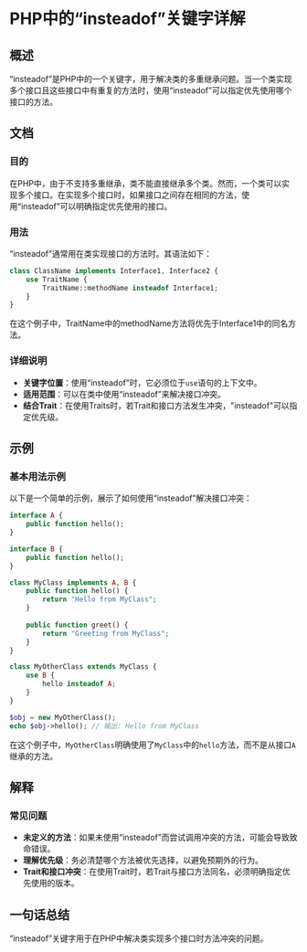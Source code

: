 <!--
Meta Description: # PHP中的“insteadof”关键字详解 ## 概述 “insteadof”是PHP中的一个关键字，用于解决类的多重继承问题。当一个类实现多个接口且这些接口中有重复的方法时，使用“insteadof”可以指定优先使用哪个接口的方法。 ## 文档 ### 目的 在PHP中，由于不支持多重继承，类...
Meta Keywords: insteadof, hello, myclass, public, function
-->

# PHP中的“insteadof”关键字详解

## 概述
“insteadof”是PHP中的一个关键字，用于解决类的多重继承问题。当一个类实现多个接口且这些接口中有重复的方法时，使用“insteadof”可以指定优先使用哪个接口的方法。

## 文档
### 目的
在PHP中，由于不支持多重继承，类不能直接继承多个类。然而，一个类可以实现多个接口。在实现多个接口时，如果接口之间存在相同的方法，使用“insteadof”可以明确指定优先使用的接口。

### 用法
“insteadof”通常用在类实现接口的方法时。其语法如下：

```php
class ClassName implements Interface1, Interface2 {
    use TraitName {
        TraitName::methodName insteadof Interface1;
    }
}
```

在这个例子中，TraitName中的methodName方法将优先于Interface1中的同名方法。

### 详细说明
- **关键字位置**：使用“insteadof”时，它必须位于`use`语句的上下文中。
- **适用范围**：可以在类中使用“insteadof”来解决接口冲突。
- **结合Trait**：在使用Traits时，若Trait和接口方法发生冲突，"insteadof"可以指定优先级。

## 示例
### 基本用法示例
以下是一个简单的示例，展示了如何使用“insteadof”解决接口冲突：

```php
interface A {
    public function hello();
}

interface B {
    public function hello();
}

class MyClass implements A, B {
    public function hello() {
        return "Hello from MyClass";
    }
    
    public function greet() {
        return "Greeting from MyClass";
    }
}

class MyOtherClass extends MyClass {
    use B {
        hello insteadof A;
    }
}

$obj = new MyOtherClass();
echo $obj->hello(); // 输出: Hello from MyClass
```

在这个例子中，`MyOtherClass`明确使用了`MyClass`中的`hello`方法，而不是从接口`A`继承的方法。

## 解释
### 常见问题
- **未定义的方法**：如果未使用“insteadof”而尝试调用冲突的方法，可能会导致致命错误。
- **理解优先级**：务必清楚哪个方法被优先选择，以避免预期外的行为。
- **Trait和接口冲突**：在使用Trait时，若Trait与接口方法同名，必须明确指定优先使用的版本。

## 一句话总结
“insteadof”关键字用于在PHP中解决类实现多个接口时方法冲突的问题。